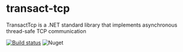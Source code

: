 # transact-tcp
TransactTcp is a .NET standard library that implements asynchronous thread-safe TCP communication

[![Build status](https://ci.appveyor.com/api/projects/status/hifsb3m5ifxadwn1?svg=true)](https://ci.appveyor.com/project/adospace/transact-tcp) ![Nuget](https://img.shields.io/nuget/v/TransactTcp.svg)
